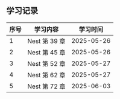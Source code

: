 ## 学习记录

| 序号 | 学习内容      | 学习时间   |
| ---- | ------------- | ---------- |
| 1    | Nest 第 39 章 | 2025-05-26 |
| 2    | Nest 第 45 章 | 2025-05-26 |
| 3    | Nest 第 52 章 | 2025-05-27 |
| 4    | Nest 第 62 章 | 2025-05-27 |
| 5    | Nest 第 72 章 | 2025-06-03 |
